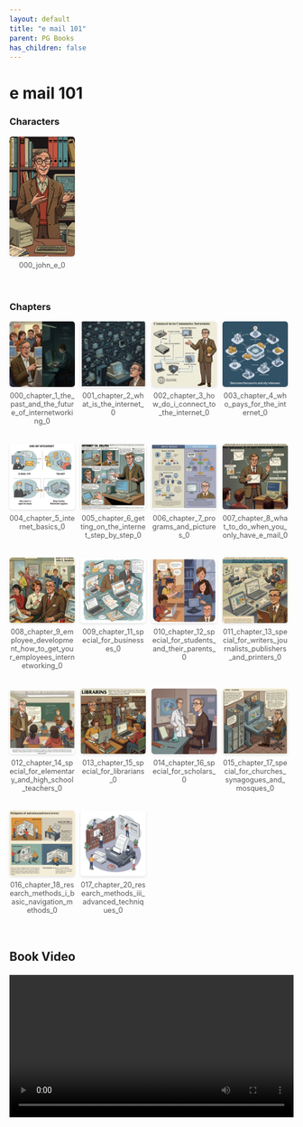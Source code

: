 ```yaml
---
layout: default
title: "e mail 101"
parent: PG Books
has_children: false
---
```



<style>
.image-gallery {
  display: flex;
  flex-wrap: wrap;
  justify-content: space-between;
  margin-bottom: 20px;
}

.image-row {
  display: flex;
  justify-content: flex-start;
  width: 100%;
  margin-bottom: 20px;
}

.image-item {
  width: 23%;
  margin-right: 2%;
  text-align: center;
}

.image-item:last-child {
  margin-right: 0;
}

.image-item img {
  width: 100%;
  height: auto;
  object-fit: cover;
  border-radius: 5px;
  box-shadow: 0 2px 4px rgba(0,0,0,0.1);
}

.image-item p {
  margin-top: 5px;
  font-size: 0.9em;
  color: #555;
}

.video-container {
  margin: 20px 0;
}
</style>


# e mail 101

<h3>Characters</h3>
<div class="image-gallery">
<div class="image-row">
  <div class="image-item">
    <img src="../../assets/pg_books_ai_generated_photos/e_mail_101/characters/000_john_e_0.png" alt="000_john_e_0">
    <p>000_john_e_0</p>
  </div>
</div>
</div>

<h3>Chapters</h3>
<div class="image-gallery">
<div class="image-row">
  <div class="image-item">
    <img src="../../assets/pg_books_ai_generated_photos/e_mail_101/chapters/000_chapter_1_the_past_and_the_future_of_internetworking_0.png" alt="000_chapter_1_the_past_and_the_future_of_internetworking_0">
    <p>000_chapter_1_the_past_and_the_future_of_internetworking_0</p>
  </div>
  <div class="image-item">
    <img src="../../assets/pg_books_ai_generated_photos/e_mail_101/chapters/001_chapter_2_what_is_the_internet_0.png" alt="001_chapter_2_what_is_the_internet_0">
    <p>001_chapter_2_what_is_the_internet_0</p>
  </div>
  <div class="image-item">
    <img src="../../assets/pg_books_ai_generated_photos/e_mail_101/chapters/002_chapter_3_how_do_i_connect_to_the_internet_0.png" alt="002_chapter_3_how_do_i_connect_to_the_internet_0">
    <p>002_chapter_3_how_do_i_connect_to_the_internet_0</p>
  </div>
  <div class="image-item">
    <img src="../../assets/pg_books_ai_generated_photos/e_mail_101/chapters/003_chapter_4_who_pays_for_the_internet_0.png" alt="003_chapter_4_who_pays_for_the_internet_0">
    <p>003_chapter_4_who_pays_for_the_internet_0</p>
  </div>
</div>
<div class="image-row">
  <div class="image-item">
    <img src="../../assets/pg_books_ai_generated_photos/e_mail_101/chapters/004_chapter_5_internet_basics_0.png" alt="004_chapter_5_internet_basics_0">
    <p>004_chapter_5_internet_basics_0</p>
  </div>
  <div class="image-item">
    <img src="../../assets/pg_books_ai_generated_photos/e_mail_101/chapters/005_chapter_6_getting_on_the_internet_step_by_step_0.png" alt="005_chapter_6_getting_on_the_internet_step_by_step_0">
    <p>005_chapter_6_getting_on_the_internet_step_by_step_0</p>
  </div>
  <div class="image-item">
    <img src="../../assets/pg_books_ai_generated_photos/e_mail_101/chapters/006_chapter_7_programs_and_pictures_0.png" alt="006_chapter_7_programs_and_pictures_0">
    <p>006_chapter_7_programs_and_pictures_0</p>
  </div>
  <div class="image-item">
    <img src="../../assets/pg_books_ai_generated_photos/e_mail_101/chapters/007_chapter_8_what_to_do_when_you_only_have_e_mail_0.png" alt="007_chapter_8_what_to_do_when_you_only_have_e_mail_0">
    <p>007_chapter_8_what_to_do_when_you_only_have_e_mail_0</p>
  </div>
</div>
<div class="image-row">
  <div class="image-item">
    <img src="../../assets/pg_books_ai_generated_photos/e_mail_101/chapters/008_chapter_9_employee_development_how_to_get_your_employees_internetworking_0.png" alt="008_chapter_9_employee_development_how_to_get_your_employees_internetworking_0">
    <p>008_chapter_9_employee_development_how_to_get_your_employees_internetworking_0</p>
  </div>
  <div class="image-item">
    <img src="../../assets/pg_books_ai_generated_photos/e_mail_101/chapters/009_chapter_11_special_for_businesses_0.png" alt="009_chapter_11_special_for_businesses_0">
    <p>009_chapter_11_special_for_businesses_0</p>
  </div>
  <div class="image-item">
    <img src="../../assets/pg_books_ai_generated_photos/e_mail_101/chapters/010_chapter_12_special_for_students_and_their_parents_0.png" alt="010_chapter_12_special_for_students_and_their_parents_0">
    <p>010_chapter_12_special_for_students_and_their_parents_0</p>
  </div>
  <div class="image-item">
    <img src="../../assets/pg_books_ai_generated_photos/e_mail_101/chapters/011_chapter_13_special_for_writers_journalists_publishers_and_printers_0.png" alt="011_chapter_13_special_for_writers_journalists_publishers_and_printers_0">
    <p>011_chapter_13_special_for_writers_journalists_publishers_and_printers_0</p>
  </div>
</div>
<div class="image-row">
  <div class="image-item">
    <img src="../../assets/pg_books_ai_generated_photos/e_mail_101/chapters/012_chapter_14_special_for_elementary_and_high_school_teachers_0.png" alt="012_chapter_14_special_for_elementary_and_high_school_teachers_0">
    <p>012_chapter_14_special_for_elementary_and_high_school_teachers_0</p>
  </div>
  <div class="image-item">
    <img src="../../assets/pg_books_ai_generated_photos/e_mail_101/chapters/013_chapter_15_special_for_librarians_0.png" alt="013_chapter_15_special_for_librarians_0">
    <p>013_chapter_15_special_for_librarians_0</p>
  </div>
  <div class="image-item">
    <img src="../../assets/pg_books_ai_generated_photos/e_mail_101/chapters/014_chapter_16_special_for_scholars_0.png" alt="014_chapter_16_special_for_scholars_0">
    <p>014_chapter_16_special_for_scholars_0</p>
  </div>
  <div class="image-item">
    <img src="../../assets/pg_books_ai_generated_photos/e_mail_101/chapters/015_chapter_17_special_for_churches_synagogues_and_mosques_0.png" alt="015_chapter_17_special_for_churches_synagogues_and_mosques_0">
    <p>015_chapter_17_special_for_churches_synagogues_and_mosques_0</p>
  </div>
</div>
<div class="image-row">
  <div class="image-item">
    <img src="../../assets/pg_books_ai_generated_photos/e_mail_101/chapters/016_chapter_18_research_methods_i_basic_navigation_methods_0.png" alt="016_chapter_18_research_methods_i_basic_navigation_methods_0">
    <p>016_chapter_18_research_methods_i_basic_navigation_methods_0</p>
  </div>
  <div class="image-item">
    <img src="../../assets/pg_books_ai_generated_photos/e_mail_101/chapters/017_chapter_20_research_methods_iii_advanced_techniques_0.png" alt="017_chapter_20_research_methods_iii_advanced_techniques_0">
    <p>017_chapter_20_research_methods_iii_advanced_techniques_0</p>
  </div>
</div>
</div>

<h2>Book Video</h2>
<div class="video-container">
  <video controls width="100%">
    <source src="../../assets/pg_books_ai_generated_videos/e_mail_101.mp4" type="video/mp4">
    Your browser does not support the video tag.
  </video>
</div>

